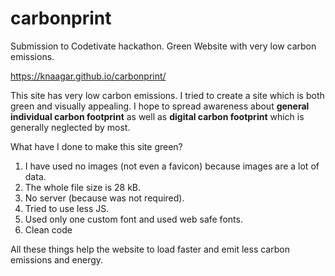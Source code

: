 # carbonprint
Submission to Codetivate hackathon. Green Website with very low carbon emissions.

https://knaagar.github.io/carbonprint/

This site has very low carbon emissions. I tried to create a site which is both green and visually appealing. I hope to spread awareness about **general individual carbon footprint** as well as **digital carbon footprint** which is generally neglected by most.

What have I done to make this site green?
1. I have used no images (not even a favicon) because images are a lot of data.
2. The whole file size is 28 kB.
3. No server (because was not required).
4. Tried to use less JS.
5. Used only one custom font and used web safe fonts.
6. Clean code

All these things help the website to load faster and emit less carbon emissions and energy.
